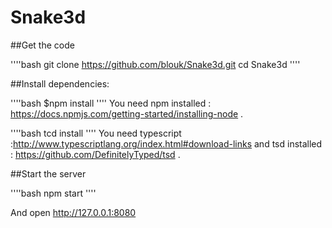 # Snake3d


##Get the code

''''bash
git clone https://github.com/blouk/Snake3d.git
cd Snake3d
''''

##Install dependencies:

''''bash
$npm install
''''
You need npm installed : https://docs.npmjs.com/getting-started/installing-node .

''''bash
tcd install
''''
You need typescript :http://www.typescriptlang.org/index.html#download-links  and tsd installed : https://github.com/DefinitelyTyped/tsd .

##Start the server

''''bash
npm start
''''

And open http://127.0.0.1:8080

